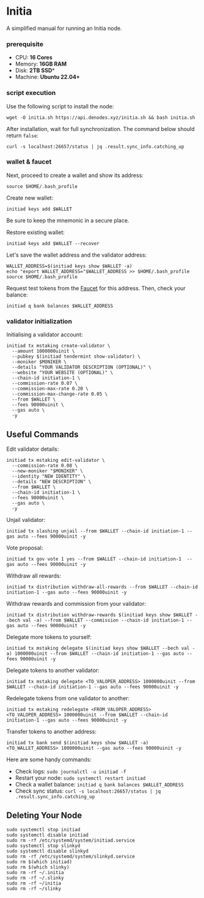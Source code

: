 # Initia
A simplified manual for running an Initia node.

### prerequisite

- CPU: **16 Cores**
- Memory: **16GB RAM**
- Disk: **2TB SSD***
- Machine: **Ubuntu 22.04+**

### script execution

Use the following script to install the node:
```
wget -O initia.sh https://api.denodes.xyz/initia.sh && bash initia.sh
```

After installation, wait for full synchronization. The command below should return `false`:
```
curl -s localhost:26657/status | jq .result.sync_info.catching_up
```
### wallet & faucet

Next, proceed to create a wallet and show its address:
```
source $HOME/.bash_profile
```
Create new wallet:
```
initiad keys add $WALLET
```
Be sure to keep the mnemonic in a secure place.

Restore existing wallet:
```
initiad keys add $WALLET --recover
```

Let's save the wallet address and the validator address:
```
WALLET_ADDRESS=$(initiad keys show $WALLET -a)
echo "export WALLET_ADDRESS="$WALLET_ADDRESS >> $HOME/.bash_profile
source $HOME/.bash_profile
```

Request test tokens from the [Faucet](https://faucet.testnet.initia.xyz/) for this address.
Then, check your balance:
```
initiad q bank balances $WALLET_ADDRESS
```

### validator initialization

Initialising a validator account:
```
initiad tx mstaking create-validator \
  --amount 1000000uinit \
  --pubkey $(initiad tendermint show-validator) \
  --moniker $MONIKER \
  --details "YOUR VALIDATOR DESCRIPTION (OPTIONAL)" \
  --website "YOUR WEBSITE (OPTIONAL)" \
  --chain-id initiation-1 \
  --commission-rate 0.07 \
  --commission-max-rate 0.20 \
  --commission-max-change-rate 0.05 \
  --from $WALLET \
  --fees 90000uinit \
  --gas auto \
  -y
```

## Useful Commands

Edit validator details:
```
initiad tx mstaking edit-validator \
  --commission-rate 0.08 \
  --new-moniker "$MONIKER" \
  --identity "NEW IDENTITY" \
  --details "NEW DESCRIPTION" \
  --from $WALLET \
  --chain-id initiation-1 \
  --fees 90000uinit \
  --gas auto \
  -y 
```

Unjail validator:
```
initiad tx slashing unjail --from $WALLET --chain-id initiation-1 --gas auto --fees 90000uinit -y
```

Vote proposal:
```
initiad tx gov vote 1 yes --from $WALLET --chain-id initiation-1  --gas auto --fees 90000uinit -y 
```

Withdraw all rewards:
```
initiad tx distribution withdraw-all-rewards --from $WALLET --chain-id initiation-1 --gas auto --fees 90000uinit -y
```

Withdraw rewards and commission from your validator:
```
initiad tx distribution withdraw-rewards $(initiad keys show $WALLET --bech val -a) --from $WALLET --commission --chain-id initiation-1 --gas auto --fees 90000uinit -y 
```

Delegate more tokens to yourself:
```
initiad tx mstaking delegate $(initiad keys show $WALLET --bech val -a) 1000000uinit --from $WALLET --chain-id initiation-1 --gas auto --fees 90000uinit -y 
```

Delegate tokens to another validator:
```
initiad tx mstaking delegate <TO_VALOPER_ADDRESS> 1000000uinit --from $WALLET --chain-id initiation-1 --gas auto --fees 90000uinit -y 	
```

Redelegate tokens from one validator to another:
```
initiad tx mstaking redelegate <FROM_VALOPER_ADDRESS> <TO_VALOPER_ADDRESS> 1000000uinit --from $WALLET --chain-id initiation-1 --gas auto --fees 90000uinit -y 
```

Transfer tokens to another address:
```
initiad tx bank send $(initiad keys show $WALLET -a) <TO_WALLET_ADDRESS> 1000000uinit --gas auto --fees 90000uinit -y 
```

Here are some handy commands:

- Check logs: `sudo journalctl -u initiad -f`
- Restart your node: `sudo systemctl restart initiad`
- Check a wallet balance: `initiad q bank balances $WALLET_ADDRESS`
- Check sync status: `curl -s localhost:26657/status | jq .result.sync_info.catching_up`

## Deleting Your Node

```
sudo systemctl stop initiad
sudo systemctl disable initiad
sudo rm -rf /etc/systemd/system/initiad.service
sudo systemctl stop slinkyd
sudo systemctl disable slinkyd
sudo rm -rf /etc/systemd/system/slinkyd.service
sudo rm $(which initiad)
sudo rm $(which slinky)
sudo rm -rf ~/.initia
sudo rm -rf ~/.slinky
sudo rm -rf ~/initia
sudo rm -rf ~/slinky
```
